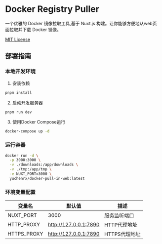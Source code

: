# Docker Registry Puller

一个优雅的 Docker 镜像拉取工具,基于 Nuxt.js 构建。让你能够方便地从web页面拉取并下载 Docker 镜像。





[MIT License](LICENSE)

## 部署指南

### 本地开发环境

1. 安装依赖
```bash
pnpm install
```

2. 启动开发服务器
```bash
pnpm run dev
```

3. 使用Docker Compose运行
```bash
docker-compose up -d
```

### 运行容器
```bash
docker run -d \
  -p 3000:3000 \
  -v ./downloads:/app/downloads \
  -v ./tmp:/app/tmp \
  -e NUXT_PORT=3000 \
  yuchenrx/docker-pull-in-web:latest
```

### 环境变量配置

| 变量名      | 默认值                | 描述          |
| ----------- | --------------------- | ------------- |
| NUXT_PORT   | 3000                  | 服务监听端口  |
| HTTP_PROXY  | http://127.0.0.1:7890 | HTTP代理地址  |
| HTTPS_PROXY | http://127.0.0.1:7890 | HTTPS代理地址 |
